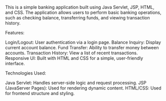 This is a simple banking application built using Java Servlet, JSP, HTML, and CSS. The application allows users to perform basic banking operations, such as checking balance, transferring funds, and viewing transaction history.

Features:

Login/Logout: User authentication via a login page.
Balance Inquiry: Display current account balance.
Fund Transfer: Ability to transfer money between accounts.
Transaction History: View a list of recent transactions.
Responsive UI: Built with HTML and CSS for a simple, user-friendly interface.

Technologies Used:

Java Servlet: Handles server-side logic and request processing.
JSP (JavaServer Pages): Used for rendering dynamic content.
HTML/CSS: Used for frontend structure and styling.
